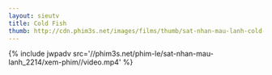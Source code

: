 ```yaml
---
layout: sieutv
title: Cold Fish
thumb: http://cdn.phim3s.net/images/films/thumb/sat-nhan-mau-lanh-cold-fish-2010.jpg
---
```

{% include jwpadv src='//phim3s.net/phim-le/sat-nhan-mau-lanh_2214/xem-phim//video.mp4' %}